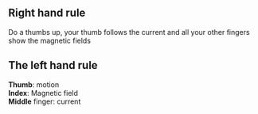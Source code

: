 ## Right hand rule

Do a thumbs up, your thumb follows the current and all your other fingers show the magnetic fields

## The left hand rule

**Thumb**: motion <br>
**Index**: Magnetic field <br>
**Middle** finger: current

